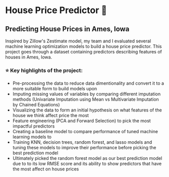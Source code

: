 # House Price Predictor 🏡
## Predicting House Prices in Ames, Iowa

Inspired by Zillow's Zestimate model, my team and I evaluated several machine learning optimization models to build a house price predictor. This project goes through a dataset containing predictors describing features of houses in Ames, Iowa.

### ⭐️ Key highlights of the project:
- Pre-processing the data to reduce data dimentionality and convert it to a more suitable form to build models upon
- Imputing missing values of variables by comparing different imputation methods (Univariate Imputation using Mean vs Multivariate Imputation by Chained Equations)
- Visualizing the data to form an initial hypothesis on what features of the house we think affect price the most
- Feature engineering (PCA and Forward Selection) to pick the most impactful predictors
- Creating a baseline model to compare performance of tuned machine learning models to
- Training KNN, decision trees, random forest, and lasso models and tuning these models to improve their performance before picking the best prediction model
- Ultimately picked the random forest model as our best prediction model due to to its low RMSE score and its ability to show predictors that have the most affect on house prices
